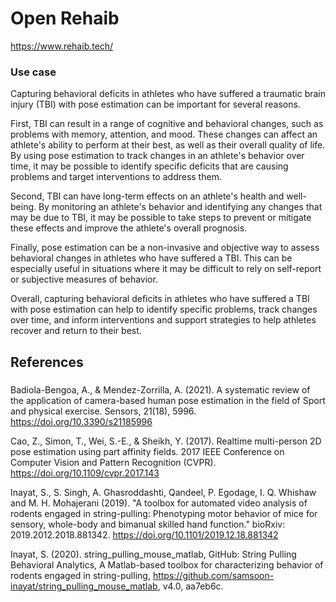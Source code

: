 # Open Rehaib

https://www.rehaib.tech/

### Use case 

Capturing behavioral deficits in athletes who have suffered a traumatic brain injury (TBI) with pose estimation can be important for several reasons.

First, TBI can result in a range of cognitive and behavioral changes, such as problems with memory, attention, and mood. These changes can affect an athlete's ability to perform at their best, as well as their overall quality of life. By using pose estimation to track changes in an athlete's behavior over time, it may be possible to identify specific deficits that are causing problems and target interventions to address them.

Second, TBI can have long-term effects on an athlete's health and well-being. By monitoring an athlete's behavior and identifying any changes that may be due to TBI, it may be possible to take steps to prevent or mitigate these effects and improve the athlete's overall prognosis.

Finally, pose estimation can be a non-invasive and objective way to assess behavioral changes in athletes who have suffered a TBI. This can be especially useful in situations where it may be difficult to rely on self-report or subjective measures of behavior.

Overall, capturing behavioral deficits in athletes who have suffered a TBI with pose estimation can help to identify specific problems, track changes over time, and inform interventions and support strategies to help athletes recover and return to their best.

## References

###

Badiola-Bengoa, A., & Mendez-Zorrilla, A. (2021). A systematic review of the application of camera-based human pose estimation in the field of Sport and physical exercise. Sensors, 21(18), 5996. https://doi.org/10.3390/s21185996

Cao, Z., Simon, T., Wei, S.-E., & Sheikh, Y. (2017). Realtime multi-person 2D pose estimation using part affinity fields. 2017 IEEE Conference on Computer Vision and Pattern Recognition (CVPR). https://doi.org/10.1109/cvpr.2017.143

Inayat, S., S. Singh, A. Ghasroddashti, Qandeel, P. Egodage, I. Q. Whishaw and M. H. Mohajerani (2019). "A toolbox for automated video analysis of rodents engaged in string-pulling: Phenotyping motor behavior of mice for sensory, whole-body and bimanual skilled hand function." bioRxiv: 2019.2012.2018.881342. https://doi.org/10.1101/2019.12.18.881342
 
Inayat, S. (2020). string_pulling_mouse_matlab, GitHub: String Pulling Behavioral Analytics, A Matlab-based toolbox for characterizing behavior of rodents engaged in string-pulling, https://github.com/samsoon-inayat/string_pulling_mouse_matlab, v4.0, aa7eb6c.
